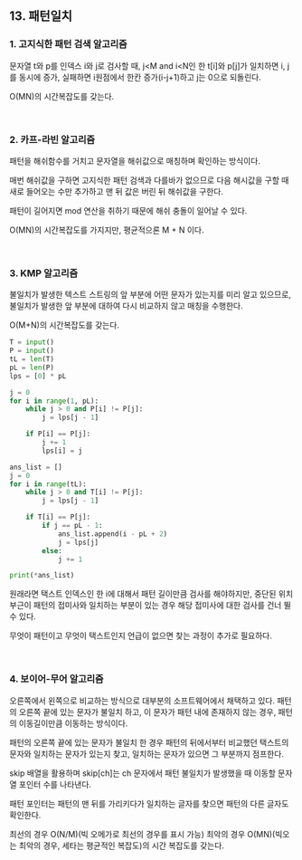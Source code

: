## 13. 패턴일치

### 1. 고지식한 패턴 검색 알고리즘

문자열 t와 p를 인덱스 i와 j로 검사할 때, j<M and i<N인 한 t[i]와 p[j]가 일치하면 i, j를 동시에 증가, 실패하면 i원점에서 한칸 증가(i-j+1)하고 j는 0으로 되돌린다.

O(MN)의 시간복잡도를 갖는다.

<br>

### 2. 카프-라빈 알고리즘

패턴을 해쉬함수를 거치고 문자열을 해쉬값으로 매칭하며 확인하는 방식이다.

매번 해쉬값을 구하면 고지식한 패턴 검색과 다를바가 없으므로 다음 해시값을 구할 때 새로 들어오는 수만 추가하고 맨 뒤 값은 버린 뒤 해쉬값을 구한다.

패턴이 길어지면 mod 연산을 취하기 때문에 해쉬 충돌이 일어날 수 있다.

O(MN)의 시간복잡도를 가지지만, 평균적으론 M + N 이다.

<br>

### 3. KMP 알고리즘

불일치가 발생한 텍스트 스트링의 앞 부분에 어떤 문자가 있는지를 미리 알고 있으므로, 불일치가 발생한 앞 부분에 대하여 다시 비교하지 않고 매칭을 수행한다.

O(M+N)의 시간복잡도를 갖는다.

```python
T = input()
P = input()
tL = len(T)
pL = len(P)
lps = [0] * pL

j = 0
for i in range(1, pL):
    while j > 0 and P[i] != P[j]:
        j = lps[j - 1]

    if P[i] == P[j]:
        j += 1
        lps[i] = j

ans_list = []
j = 0
for i in range(tL):
    while j > 0 and T[i] != P[j]:
        j = lps[j - 1]

    if T[i] == P[j]:
        if j == pL - 1:
            ans_list.append(i - pL + 2)
            j = lps[j]
        else:
            j += 1

print(*ans_list)
```

원래라면 택스트 인덱스인 한 i에 대해서 패턴 길이만큼 검사를 해야하지만, 중단된 위치부근이 패턴의 접미사와 일치하는 부분이 있는 경우 해당 접미사에 대한 검사를 건너 뛸 수 있다.

무엇이 패턴이고 무엇이 택스트인지 언급이 없으면 찾는 과정이 추가로 필요하다.

<br>

### 4. 보이어-무어 알고리즘

오른쪽에서 왼쪽으로 비교하는 방식으로 대부분의 소프트웨어에서 채택하고 있다. 패턴의 오른쪽 끝에 있는 문자가 불일치 하고, 이 문자가 패턴 내에 존재하지 않는 경우, 패턴의 이동길이만큼 이동하는 방식이다.

패턴의 오른쪽 끝에 있는 문자가 불일치 한 경우 패턴의 뒤에서부터 비교했던 택스트의 문자와 일치하는 문자가 있는지 찾고, 일치하는 문자가 있으면 그 부분까지 점프한다.

skip 배열을 활용하며 skip[ch]는 ch 문자에서 패턴 불일치가 발생했을 때 이동할 문자열 포인터 수를 나타낸다.

패턴 포인터는 패턴의 맨 뒤를 가리키다가 일치하는 글자를 찾으면 패턴의 다른 글자도 확인한다.

최선의 경우 O(N/M)(빅 오메가로 최선의 경우를 표시 가능) 최악의 경우 O(MN)(빅오는 최악의 경우, 세타는 평균적인 복잡도)의 시간 복잡도를 갖는다.

